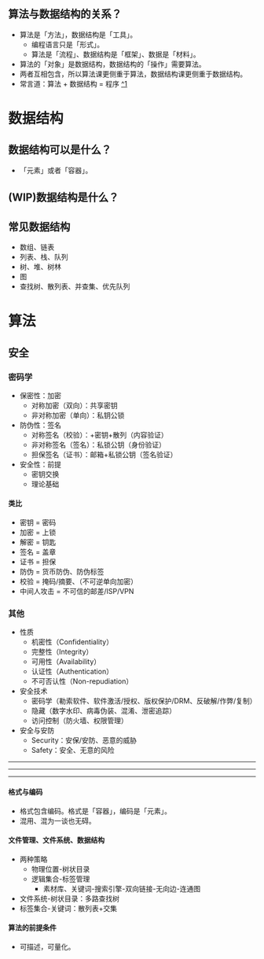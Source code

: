 
## 算法与数据结构的关系？
- 算法是「方法」，数据结构是「工具」。
  - 编程语言只是「形式」。
  - 算法是「流程」、数据结构是「框架」、数据是「材料」。
- 算法的「对象」是数据结构，数据结构的「操作」需要算法。
- 两者互相包含，所以算法课更侧重于算法，数据结构课更侧重于数据结构。
- 常言道：算法 + 数据结构 = 程序 [ ^1]


[又言]:指令+数据=程序

[ ^1]:https://en.wikipedia.org/wiki/Algorithms_%2B_Data_Structures_%3D_Programs

# 数据结构
## 数据结构可以是什么？
- 「元素」或者「容器」。

## (WIP)数据结构是什么？

## 常见数据结构
- 数组、链表
- 列表、栈、队列
- 树、堆、树林
- 图
- 查找树、散列表、并查集、优先队列


# 算法
## 安全
### 密码学
- 保密性：加密
  - 对称加密（双向）：共享密钥
  - 非对称加密（单向）：私钥公锁
- 防伪性：签名
  - 对称签名（校验）：+密钥+散列（内容验证）
  - 非对称签名（签名）：私锁公钥（身份验证）
  - 担保签名（证书）：邮箱+私锁公钥（签名验证）
- 安全性：前提
  - 密钥交换
  - 理论基础
#### 类比
- 密钥 = 密码
- 加密 = 上锁
- 解密 = 钥匙
- 签名 = 盖章
- 证书 = 担保
- 防伪 = 货币防伪、防伪标签
- 校验 = 掩码/摘要、（不可逆单向加密）
- 中间人攻击 = 不可信的邮差/ISP/VPN

### 其他
- 性质
  - 机密性（Confidentiality）
  - 完整性（Integrity）
  - 可用性（Availability）
  - 认证性（Authentication）
  - 不可否认性（Non-repudiation）
- 安全技术
  - 密码学（勒索软件、软件激活/授权、版权保护/DRM、反破解/作弊/复制）
  - 隐藏（数字水印、病毒伪装、混淆、泄密追踪）
  - 访问控制（防火墙、权限管理）
- 安全与安防
  - Security：安保/安防、恶意的威胁
  - Safety：安全、无意的风险



[我的第一本算法书#第5章 安全算法]:(https://m.ituring.com.cn/book/2464)
[密码学简介 - CTF Wiki]:(https://ctf-wiki.org/crypto/introduction/)
[信息安全 - 维基百科]:(https://zh.wikipedia.org/wiki/信息安全#關鍵概念)
[Halfrost-Field/HTTPS-cryptography-overview.md]:(https://github.com/halfrost/Halfrost-Field/blob/master/contents/Protocol/HTTPS-cryptography-overview.md)


---
---
---
#### 格式与编码
- 格式包含编码。格式是「容器」，编码是「元素」。
- 混用、混为一谈也无碍。

#### 文件管理、文件系统、数据结构
- 两种策略
  - 物理位置-树状目录
  - 逻辑集合-标签管理
    - 素材库、关键词-搜索引擎-双向链接-无向边-连通图
- 文件系统-树状目录：多路查找树
- 标签集合-关键词：散列表+交集

#### 算法的前提条件
- 可描述，可量化。
